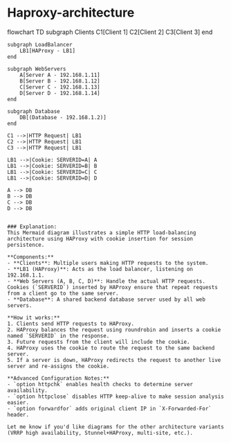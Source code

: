 # Haproxy-architecture

flowchart TD
    subgraph Clients
        C1[Client 1]
        C2[Client 2]
        C3[Client 3]
    end

    subgraph LoadBalancer
        LB1[HAProxy - LB1]
    end

    subgraph WebServers
        A[Server A - 192.168.1.11]
        B[Server B - 192.168.1.12]
        C[Server C - 192.168.1.13]
        D[Server D - 192.168.1.14]
    end

    subgraph Database
        DB[(Database - 192.168.1.2)]
    end

    C1 -->|HTTP Request| LB1
    C2 -->|HTTP Request| LB1
    C3 -->|HTTP Request| LB1

    LB1 -->|Cookie: SERVERID=A| A
    LB1 -->|Cookie: SERVERID=B| B
    LB1 -->|Cookie: SERVERID=C| C
    LB1 -->|Cookie: SERVERID=D| D

    A --> DB
    B --> DB
    C --> DB
    D --> DB
```

### Explanation:
This Mermaid diagram illustrates a simple HTTP load-balancing architecture using HAProxy with cookie insertion for session persistence.

**Components:**
- **Clients**: Multiple users making HTTP requests to the system.
- **LB1 (HAProxy)**: Acts as the load balancer, listening on 192.168.1.1.
- **Web Servers (A, B, C, D)**: Handle the actual HTTP requests. Cookies (`SERVERID`) inserted by HAProxy ensure that repeat requests from a client go to the same server.
- **Database**: A shared backend database server used by all web servers.

**How it works:**
1. Clients send HTTP requests to HAProxy.
2. HAProxy balances the request using roundrobin and inserts a cookie named `SERVERID` in the response.
3. Future requests from the client will include the cookie.
4. HAProxy uses the cookie to route the request to the same backend server.
5. If a server is down, HAProxy redirects the request to another live server and re-assigns the cookie.

**Advanced Configuration Notes:**
- `option httpchk` enables health checks to determine server availability.
- `option httpclose` disables HTTP keep-alive to make session analysis easier.
- `option forwardfor` adds original client IP in `X-Forwarded-For` header.

Let me know if you'd like diagrams for the other architecture variants (VRRP high availability, Stunnel+HAProxy, multi-site, etc.).
